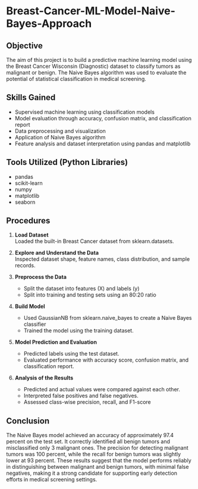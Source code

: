 # Breast-Cancer-ML-Model-Naive-Bayes-Approach

## Objective
The aim of this project is to build a predictive machine learning model using the Breast Cancer Wisconsin (Diagnostic) dataset to classify tumors as malignant or benign. The Naive Bayes algorithm was used to evaluate the potential of statistical classification in medical screening.
## Skills Gained
- Supervised machine learning using classification models
- Model evaluation through accuracy, confusion matrix, and classification report
- Data preprocessing and visualization
- Application of Naive Bayes algorithm
- Feature analysis and dataset interpretation using pandas and matplotlib
## Tools Utilized (Python Libraries)
- pandas
- scikit-learn
- numpy
- matplotlib
- seaborn
## Procedures
1. **Load Dataset**  
   Loaded the built-in Breast Cancer dataset from sklearn.datasets.

2. **Explore and Understand the Data**  
   Inspected dataset shape, feature names, class distribution, and sample records.

3. **Preprocess the Data**  
   - Split the dataset into features (X) and labels (y) 
   - Split into training and testing sets using an 80:20 ratio

4. **Build Model**  
   - Used GaussianNB from sklearn.naive_bayes to create a Naive Bayes classifier 
   - Trained the model using the training dataset.

5. **Model Prediction and Evaluation**  
   - Predicted labels using the test dataset.
   - Evaluated performance with accuracy score, confusion matrix, and classification report.

6. **Analysis of the Results**  
   - Predicted and actual values were compared against each other.
   - Interpreted false positives and false negatives.
   - Assessed class-wise precision, recall, and F1-score

## Conclusion  
The Naive Bayes model achieved an accuracy of approximately 97.4 percent on the test set. It correctly identified all benign tumors and misclassified only 3   malignant ones. The precision for detecting malignant tumors was 100 percent, while the recall for benign tumors was slightly lower at 93 percent. These results suggest that the model performs reliably in distinguishing between malignant and benign tumors, with minimal false negatives, making it a strong candidate for supporting early detection efforts in medical screening settings.
